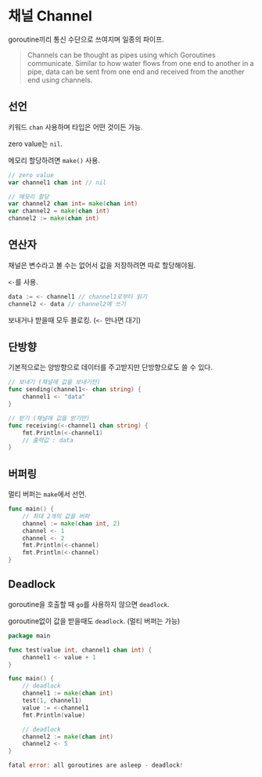 # 채널 Channel
goroutine끼리 통신 수단으로 쓰여지며 일종의 파이프.

> Channels can be thought as pipes using which Goroutines communicate. Similar to how water flows from one end to another in a pipe, data can be sent from one end and received from the another end using channels.

## 선언
키워드 `chan` 사용하며 타입은 어떤 것이든 가능.

zero value는 `nil`.

메모리 할당하려면 `make()` 사용.

```go
// zero value
var channel1 chan int // nil

// 메모리 할당
var channel2 chan int= make(chan int)
var channel2 = make(chan int)
channel2 := make(chan int)
```

## 연산자
채널은 변수라고 볼 수는 없어서 값을 저장하려면 따로 할당해야됨.

`<-`를 사용.

```go
data := <- channel1 // channel1로부터 읽기
channel2 <- data // channel2에 쓰기
```

보내거나 받을때 모두 블로킹. (`<-` 만나면 대기)

## 단방향
기본적으로는 양방향으로 데이터를 주고받지만 단방향으로도 쓸 수 있다.
```go
// 보내기 (채널에 값을 보내기만)
func sending(channel1<- chan string) {
    channel1 <- "data"
}

// 받기 (채널에 값을 받기만)
func receiving(<-channel1 chan string) {
    fmt.Println(<-channel1)
    // 출력값 : data
}
```

## 버퍼링
멀티 버퍼는 `make`에서 선언.

```go
func main() {
    // 최대 2개의 값을 버퍼
    channel := make(chan int, 2)
    channel <- 1
    channel <- 2
    fmt.Println(<-channel)
    fmt.Println(<-channel)
}
```

## Deadlock
goroutine을 호출할 때 `go`를 사용하지 않으면 `deadlock`.

goroutine없이 값을 받을때도 `deadlock`. (멀티 버퍼는 가능)

```go
package main

func test(value int, channel1 chan int) {
    channel1 <- value + 1
}

func main() {
    // deadlock
    channel1 := make(chan int)
    test(1, channel1)
    value := <-channel1
    fmt.Println(value)

    // deadlock
    channel2 := make(chan int)
    channel2 <- 5
}
```

```go
fatal error: all goroutines are asleep - deadlock!
```







